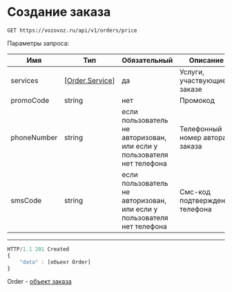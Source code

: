 # Создание заказа

`GET https://vozovoz.ru/api/v1/orders/price`

Параметры запроса:

Имя | Тип | Обязательный | Описание
--- | --- | ------------ | --------
services | [[Order.Service](orders_object.md#service)] | да | Услуги, участвующие в заказе
promoCode | string | нет | Промокод
phoneNumber | string | если пользователь не авторизован, или если у пользователя нет телефона | Телефонный номер автора заказа
smsCode | string | если пользователь не авторизован, или если у пользователя нет телефона | Смс-код подтверждения телефона

---

```js
HTTP/1.1 201 Created
{
    "data" : [объект Order]
}
```

Order - [объект заказа](orders_object.md)
